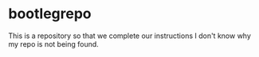 # bootlegrepo
This is a repository so that we complete our instructions
I don't know why my repo is not being found.
